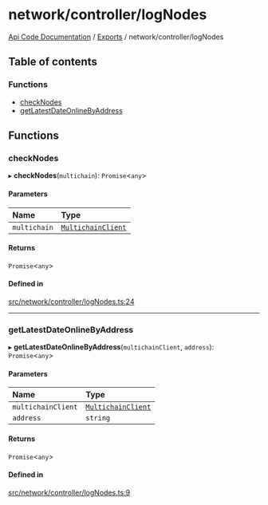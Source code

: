 # network/controller/logNodes
 
[Api Code Documentation](../README.md) / [Exports](../modules.md) / network/controller/logNodes

## Table of contents

### Functions

- [checkNodes](network_controller_logNodes.md#checknodes)
- [getLatestDateOnlineByAddress](network_controller_logNodes.md#getlatestdateonlinebyaddress)

## Functions

### checkNodes

▸ **checkNodes**(`multichain`): `Promise`\<`any`\>

#### Parameters

| Name | Type |
| :------ | :------ |
| `multichain` | [`MultichainClient`](../interfaces/service_Client_h.MultichainClient.md) |

#### Returns

`Promise`\<`any`\>

#### Defined in

[src/network/controller/logNodes.ts:24](https://github.com/openkfw/TruBudget/blob/d2b440c/api/src/network/controller/logNodes.ts#L24)

___

### getLatestDateOnlineByAddress

▸ **getLatestDateOnlineByAddress**(`multichainClient`, `address`): `Promise`\<`any`\>

#### Parameters

| Name | Type |
| :------ | :------ |
| `multichainClient` | [`MultichainClient`](../interfaces/service_Client_h.MultichainClient.md) |
| `address` | `string` |

#### Returns

`Promise`\<`any`\>

#### Defined in

[src/network/controller/logNodes.ts:9](https://github.com/openkfw/TruBudget/blob/d2b440c/api/src/network/controller/logNodes.ts#L9)

